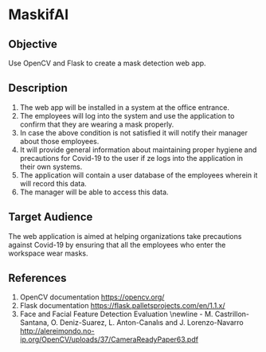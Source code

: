 # MaskifAI

## Objective
Use OpenCV and Flask to create a mask detection web app. 

## Description
1. The web app will be installed in a system at the office entrance.
2. The employees will log into the system and use the application to confirm that they are wearing a mask properly.
3. In case the above condition is not satisfied it will notify their manager about those employees.
4. It will provide general information about maintaining proper hygiene and precautions for Covid-19 to the user if ze logs into the application in their own systems.
5. The application will contain a user database of the employees wherein it will record this data.
6. The manager will be able to access this data.

## Target Audience
The web application is  aimed at helping organizations take precautions against Covid-19 by ensuring that all the employees who enter the workspace wear masks.

## References
1. OpenCV documentation https://opencv.org/
2. Flask documentation https://flask.palletsprojects.com/en/1.1.x/ 
3. Face and Facial Feature Detection Evaluation  \newline - M. Castrillon-Santana, O. Deniz-Suarez, L. Anton-Canalıs and J. Lorenzo-Navarro http://alereimondo.no-ip.org/OpenCV/uploads/37/CameraReadyPaper63.pdf

